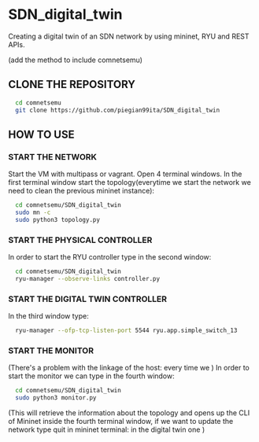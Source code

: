 # SDN_digital_twin

Creating a digital twin of an SDN network by using mininet, RYU and REST APIs.

(add the method to include comnetsemu)

## CLONE THE REPOSITORY
```bash
  cd comnetsemu
  git clone https://github.com/piegian99ita/SDN_digital_twin
```

## HOW TO USE

### START THE NETWORK

Start the VM with multipass or vagrant. Open 4 terminal windows.
In the first terminal window start the topology(everytime we start the network we need to clean the previous mininet instance):
```bash
  cd comnetsemu/SDN_digital_twin
  sudo mn -c 
  sudo python3 topology.py
```
### START THE PHYSICAL CONTROLLER

In order to start the RYU controller type in the second window:

```bash
  cd comnetsemu/SDN_digital_twin
  ryu-manager --observe-links controller.py
```

### START THE DIGITAL TWIN CONTROLLER
In the third window type:
```bash
  ryu-manager --ofp-tcp-listen-port 5544 ryu.app.simple_switch_13
```

### START THE MONITOR

(There's a problem with the linkage of the host: every time we )
In order to start the monitor we can type in the fourth window: 

```bash
  cd comnetsemu/SDN_digital_twin
  sudo python3 monitor.py
```

(This will retrieve the information about the topology and opens up the CLI of Mininet inside the fourth terminal window, if we want to update the network type quit in mininet terminal: in the digital twin one )
